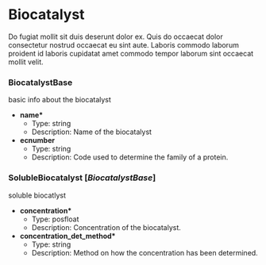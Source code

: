 # Biocatalyst

Do fugiat mollit sit duis deserunt dolor ex. Quis do occaecat dolor consectetur nostrud occaecat eu sint aute. Laboris commodo laborum proident id laboris cupidatat amet commodo tempor laborum sint occaecat mollit velit. 

### BiocatalystBase

basic info about the biocatalyst

- __name*__
  - Type: string
  - Description: Name of the biocatalyst
- __ecnumber__
  - Type: string
  - Description: Code used to determine the family of a protein.



### SolubleBiocatalyst [_BiocatalystBase_]

soluble biocatlyst

- __concentration*__
  - Type: posfloat
  - Description: Concentration of the biocatalyst.
- __concentration_det_method*__
  - Type: string
  - Description: Method on how the concentration has been determined.